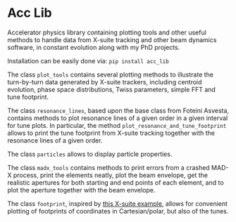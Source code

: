 # Acc Lib

Accelerator physics library containing plotting tools and other useful methods to handle data from X-suite tracking and other beam dynamics software, in constant evolution along with my PhD projects.

Installation can be easily done via: 
```pip install acc_lib```

The class `plot_tools` contains several plotting methods to illustrate the turn-by-turn data generated by X-suite trackers, including centroid evolution, phase space distributions, Twiss parameters, simple FFT and tune footprint. 

The class `resonance_lines`, based upon the base class from Foteini Asvesta, contains methods to plot resonance lines of a given order in a given interval for tune plots. In particular, the method `plot_resonance_and_tune_footprint` allows to print the tune footprint from X-suite tracking together with the resonance lines of a given order. 

The class `particles` allows to display particle properties.

The class `madx_tools` contains methods to print errors from a crashed MAD-X process, print the elements neatly, plot the beam envelope, get the realistic apertures for both starting and end points of each element, and to plot the aperture together with the beam envelope.

The class `footprint`, inspired by [this X-suite example](https://github.com/xsuite/xtrack/blob/main/examples/spacecharge/footprint.py), allows for convenient plotting of footprints of coordinates in Cartesian/polar, but also of the tunes. 
